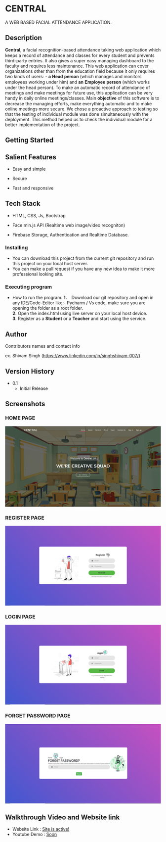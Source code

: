 # CENTRAL

A WEB BASED FACIAL ATTENDANCE APPLICATION.

## Description

𝐂𝐞𝐧𝐭𝐫𝐚𝐥, a facial recognition-based attendance taking web application which keeps a record of attendance and classes for every student and prevents third-party entries. It also gives a super easy managing dashboard to the faculty and requires less maintenance.
This web application can cover organizations other than from the education field because it only requires two kinds of users: - 𝐚 𝐇𝐞𝐚𝐝 𝐩𝐞𝐫𝐬𝐨𝐧 (which manages and monitors employees working under him) and 𝐚𝐧 𝐄𝐦𝐩𝐥𝐨𝐲𝐞𝐞 𝐩𝐞𝐫𝐬𝐨𝐧 (which works under the head person). To make an automatic record of attendance of meetings and make meetings for future use, this application can be very handy in daily online meetings/classes.
Main 𝐨𝐛𝐣𝐞𝐜𝐭𝐢𝐯𝐞 of this software is to decrease the managing efforts, make everything automatic and to make online meetings more secure.
We chose a proactive approach to testing so that the testing of individual module was done simultaneously with the deployment. This method helped us to check the individual module for a better implementation of the project.

## Getting Started

## Salient Features

- Easy and simple

- Secure 

- Fast and responsive 

## Tech Stack

- HTML, CSS, Js, Bootstrap

- Face min.js API (Realtime web image/video recogniton)

- Firebase Storage, Authentication and Realtime Database.

### Installing

* You can download this project from the current git repository and run this project on your local host server.
* You can make a pull request if you have any new idea to make it more professional looking site.

### Executing program

* How to run the program. 
   **1.** &ensp; Download our git repository and open in any IDE/Code-Editor like:- Pycharm / Vs code, make sure you are opening the folder as a root folder.&ensp;  
   **2.** Open the index.html using live server on your local host device.&ensp;  
   **3.** Register as a **Student** or a **Teacher** and start using the service.  

## Author

Contributors names and contact info

ex. Shivam Singh (https://www.linkedin.com/in/singhshivam-007/)

## Version History

* 0.1
    * Initial Release

## Screenshots

<div id="slider" >
  <h3>HOME PAGE</h3>
  <img src="Screenshots/Home.png" alt="alt text 1">
  <h3>REGISTER PAGE</h3>
  <img src="Screenshots/Register.png" alt="alt text 2">
  <h3>LOGIN PAGE</h3>
    <img src="Screenshots/Login.png" alt="alt text 3">
  <h3>FORGET PASSWORD PAGE</h3>
  <img src="Screenshots/Forget Password.png" alt="alt text 4">
</div>


## Walkthrough Video and Website link
- Website Link : <a href="https://venemic.github.io/CENTRAL/" target="_blank">Site is active!</a>
- Youtube Demo : <a href="">Soon</a>
